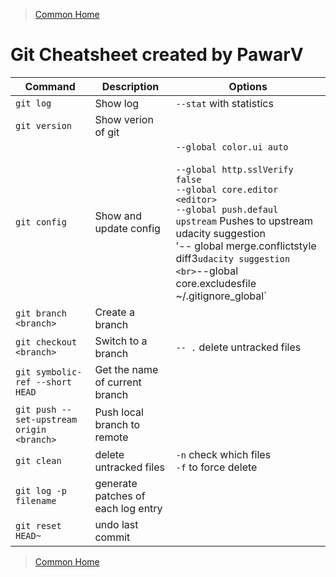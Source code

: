 >[Common Home](../README.md)
 
# Git Cheatsheet created by PawarV

Command                            			| Description               			| Options
------------                				| -------------             			| -------------
`git log `                  				| Show log                  			| `--stat` with statistics
`git version`               				| Show verion of git        			|
`git config`                				| Show and update config    			| `--global color.ui auto` <br></br> `--global http.sslVerify false`  <br> `--global core.editor <editor>` <br> `--global push.defaul upstream` Pushes to upstream udacity suggestion<br> '-- global merge.conflictstyle diff3` udacity suggestion <br> `--global core.excludesfile ~/.gitignore_global`
`git branch <branch>`       				| Create a branch           			|
`git checkout <branch>`     				| Switch to a branch        			| `-- .` delete untracked files
`git symbolic-ref --short HEAD`         	| Get the name of current branch 		|
`git push --set-upstream origin <branch>` 	| Push local branch to remote           |
`git clean`                             	| delete untracked files    			| `-n` check which files <br> `-f` to force delete
`git log -p filename`                   	| generate patches of each log entry 	|
`git reset HEAD~`                       	| undo last commit                      |


 
>[Common Home](../README.md)